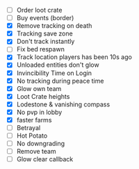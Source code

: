 -[ ] Order loot crate
-[ ] Buy events (border)
-[x] Remove tracking on death
-[x] Tracking save zone
-[x] Don't track instantly
-[ ] Fix bed respawn
-[x] Track location players has been 10s ago
-[x] Unloaded entities don't glow
-[x] Invincibility Time on Login
-[x] No tracking during peace time
-[x] Glow own team
-[x] Loot Crate heights
-[x] Lodestone & vanishing compass
-[x] No pvp in lobby
-[x] faster farms
-[ ] Betrayal
-[ ] Hot Potato
-[ ] No downgrading
-[ ] Remove team
-[ ] Glow clear callback